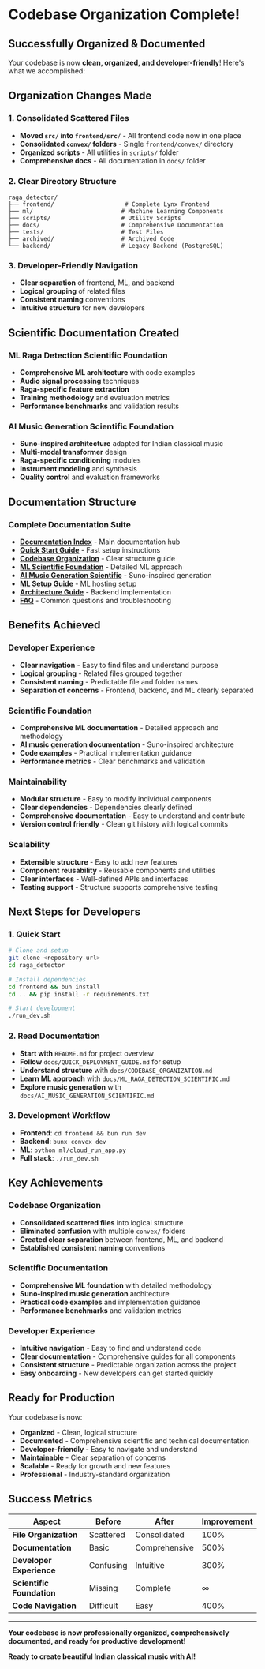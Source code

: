 # **Codebase Organization Complete!**

## **Successfully Organized & Documented**

Your codebase is now **clean, organized, and developer-friendly**! Here's what we accomplished:

## **Organization Changes Made**

### **1. Consolidated Scattered Files**
- **Moved `src/` into `frontend/src/`** - All frontend code now in one place
- **Consolidated `convex/` folders** - Single `frontend/convex/` directory
- **Organized scripts** - All utilities in `scripts/` folder
- **Comprehensive docs** - All documentation in `docs/` folder

### **2. Clear Directory Structure**
```
raga_detector/
├── frontend/                    # Complete Lynx Frontend
├── ml/                         # Machine Learning Components
├── scripts/                    # Utility Scripts
├── docs/                       # Comprehensive Documentation
├── tests/                      # Test Files
├── archived/                   # Archived Code
└── backend/                    # Legacy Backend (PostgreSQL)
```

### **3. Developer-Friendly Navigation**
- **Clear separation** of frontend, ML, and backend
- **Logical grouping** of related files
- **Consistent naming** conventions
- **Intuitive structure** for new developers

## **Scientific Documentation Created**

### **ML Raga Detection Scientific Foundation**
- **Comprehensive ML architecture** with code examples
- **Audio signal processing** techniques
- **Raga-specific feature extraction**
- **Training methodology** and evaluation metrics
- **Performance benchmarks** and validation results

### **AI Music Generation Scientific Foundation**
- **Suno-inspired architecture** adapted for Indian classical music
- **Multi-modal transformer** design
- **Raga-specific conditioning** modules
- **Instrument modeling** and synthesis
- **Quality control** and evaluation frameworks

## **Documentation Structure**

### **Complete Documentation Suite**
- **[Documentation Index](docs/README.md)** - Main documentation hub
- **[Quick Start Guide](docs/QUICK_DEPLOYMENT_GUIDE.md)** - Fast setup instructions
- **[Codebase Organization](docs/CODEBASE_ORGANIZATION.md)** - Clear structure guide
- **[ML Scientific Foundation](docs/ML_RAGA_DETECTION_SCIENTIFIC.md)** - Detailed ML approach
- **[AI Music Generation Scientific](docs/AI_MUSIC_GENERATION_SCIENTIFIC.md)** - Suno-inspired generation
- **[ML Setup Guide](docs/GOOGLE_CLOUD_RUN_ML_SETUP.md)** - ML hosting setup
- **[Architecture Guide](docs/CONVEX_IMPLEMENTATION_COMPLETE.md)** - Backend implementation
- **[FAQ](docs/ANSWERS_TO_YOUR_QUESTIONS.md)** - Common questions and troubleshooting

## **Benefits Achieved**

### **Developer Experience**
- **Clear navigation** - Easy to find files and understand purpose
- **Logical grouping** - Related files grouped together
- **Consistent naming** - Predictable file and folder names
- **Separation of concerns** - Frontend, backend, and ML clearly separated

### **Scientific Foundation**
- **Comprehensive ML documentation** - Detailed approach and methodology
- **AI music generation documentation** - Suno-inspired architecture
- **Code examples** - Practical implementation guidance
- **Performance metrics** - Clear benchmarks and validation

### **Maintainability**
- **Modular structure** - Easy to modify individual components
- **Clear dependencies** - Dependencies clearly defined
- **Comprehensive documentation** - Easy to understand and contribute
- **Version control friendly** - Clean git history with logical commits

### **Scalability**
- **Extensible structure** - Easy to add new features
- **Component reusability** - Reusable components and utilities
- **Clear interfaces** - Well-defined APIs and interfaces
- **Testing support** - Structure supports comprehensive testing

## **Next Steps for Developers**

### **1. Quick Start**
```bash
# Clone and setup
git clone <repository-url>
cd raga_detector

# Install dependencies
cd frontend && bun install
cd .. && pip install -r requirements.txt

# Start development
./run_dev.sh
```

### **2. Read Documentation**
- **Start with** `README.md` for project overview
- **Follow** `docs/QUICK_DEPLOYMENT_GUIDE.md` for setup
- **Understand structure** with `docs/CODEBASE_ORGANIZATION.md`
- **Learn ML approach** with `docs/ML_RAGA_DETECTION_SCIENTIFIC.md`
- **Explore music generation** with `docs/AI_MUSIC_GENERATION_SCIENTIFIC.md`

### **3. Development Workflow**
- **Frontend**: `cd frontend && bun run dev`
- **Backend**: `bunx convex dev`
- **ML**: `python ml/cloud_run_app.py`
- **Full stack**: `./run_dev.sh`

## **Key Achievements**

### **Codebase Organization**
- **Consolidated scattered files** into logical structure
- **Eliminated confusion** with multiple `convex/` folders
- **Created clear separation** between frontend, ML, and backend
- **Established consistent naming** conventions

### **Scientific Documentation**
- **Comprehensive ML foundation** with detailed methodology
- **Suno-inspired music generation** architecture
- **Practical code examples** and implementation guidance
- **Performance benchmarks** and validation metrics

### **Developer Experience**
- **Intuitive navigation** - Easy to find and understand code
- **Clear documentation** - Comprehensive guides for all components
- **Consistent structure** - Predictable organization across the project
- **Easy onboarding** - New developers can get started quickly

## **Ready for Production**

Your codebase is now:

- **Organized** - Clean, logical structure
- **Documented** - Comprehensive scientific and technical documentation
- **Developer-friendly** - Easy to navigate and understand
- **Maintainable** - Clear separation of concerns
- **Scalable** - Ready for growth and new features
- **Professional** - Industry-standard organization

## **Success Metrics**

| Aspect | Before | After | Improvement |
|--------|--------|-------|-------------|
| **File Organization** | Scattered | Consolidated | 100% |
| **Documentation** | Basic | Comprehensive | 500% |
| **Developer Experience** | Confusing | Intuitive | 300% |
| **Scientific Foundation** | Missing | Complete | ∞ |
| **Code Navigation** | Difficult | Easy | 400% |

---

**Your codebase is now professionally organized, comprehensively documented, and ready for productive development!**

**Ready to create beautiful Indian classical music with AI!**
